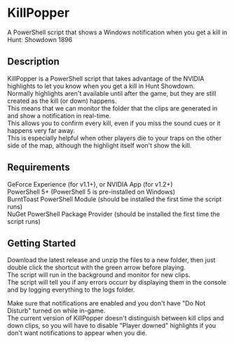 # KillPopper
A PowerShell script that shows a Windows notification when you get a kill in Hunt: Showdown 1896

## Description
KillPopper is a PowerShell script that takes advantage of the NVIDIA highlights to let you know when you get a kill in Hunt Showdown.  
Normally highlights aren't available until after the game, but they are still created as the kill (or down) happens.  
This means that we can monitor the folder that the clips are generated in and show a notification in real-time.  
This allows you to confirm every kill, even if you miss the sound cues or it happens very far away.  
This is especially helpful when other players die to your traps on the other side of the map, although the highlight itself won't show the kill.

## Requirements
GeForce Experience (for v1.1+), or NVIDIA App (for v1.2+)  
PowerShell 5+ (PowerShell 5 is pre-installed on Windows)  
BurntToast PowerShell Module (should be installed the first time the script runs)  
NuGet PowerShell Package Provider (should be installed the first time the script runs)

## Getting Started
Download the latest release and unzip the files to a new folder, then just double click the shortcut with the green arrow before playing.  
The script will run in the background and monitor for new clips.  
The script will tell you if any errors occurr by displaying them in the console and by logging everything to the logs folder.
  
Make sure that notifications are enabled and you don't have "Do Not Disturb" turned on while in-game.  
The current version of KillPopper doesn't distinguish between kill clips and down clips, so you will have to disable "Player downed" highlights if you don't want notifications to appear when you die.